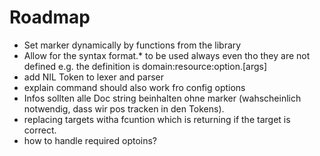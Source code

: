 # Roadmap

- Set marker dynamically by functions from the library
- Allow for the syntax format.* to be used always even tho they are not defined
  e.g. the definition is domain:resource:option.[args]
- add NIL Token to lexer and parser
- explain command should also work fro config options
- Infos sollten alle Doc string beinhalten ohne marker (wahscheinlich notwendig,
  dass wir pos tracken in den Tokens).
- replacing targets witha fcuntion which is returning if the target is correct.
- how to handle required optoins?
